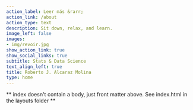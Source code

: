 ```yaml
---
action_label: Leer más &rarr;
action_link: /about
action_type: text
description: Sit down, relax, and learn.
image_left: false
images:
- img/revoir.jpg
show_action_link: true
show_social_links: true
subtitle: Stats & Data Science
text_align_left: true
title: Roberto J. Alcaraz Molina
type: home
---
```


** index doesn't contain a body, just front matter above.
See index.html in the layouts folder **
